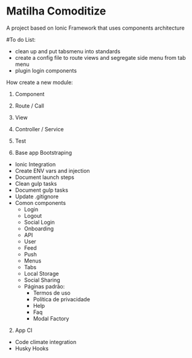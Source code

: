 # Matilha Comoditize

A project based on Ionic Framework that uses components architecture

#To do List:
- clean up and put tabsmenu into standards
- create a config file to route views and segregate side menu from tab menu
- plugin login components

                

How create a new module:
1. Component
2. Route / Call
3. View
4. Controller / Service
5. Test


1. Base app Bootstraping

- Ionic Integration
- Create ENV vars and injection
- Document launch steps
- Clean gulp tasks
- Document gulp tasks
- Update .gitignore
- Comon components
  - Login
  - Logout
  - Social Login
  - Onboarding
  - API
  - User 
  - Feed
  - Push
  - Menus
  - Tabs
  - Local Storage
  - Social Sharing
  - Páginas padrão:
    - Termos de uso
    - Política de privacidade
    - Help
    - Faq
    - Modal Factory


2. App CI

- Code climate integration
- Husky Hooks